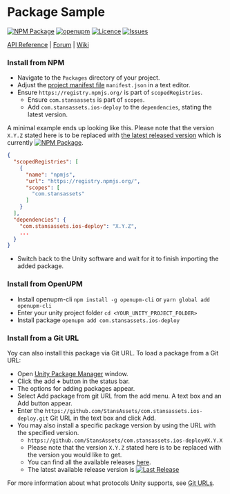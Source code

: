 # Package Sample
<!-- Describe your package -->

[![NPM Package](https://img.shields.io/npm/v/com.stansassets.ios-deploy)](https://www.npmjs.com/package/com.stansassets.ios-deploy)
[![openupm](https://img.shields.io/npm/v/com.stansassets.ios-deploy?label=openupm&registry_uri=https://package.openupm.com)](https://openupm.com/packages/com.stansassets.ios-deploy/)
[![Licence](https://img.shields.io/npm/l/com.stansassets.ios-deploy)](https://github.com/StansAssets/com.stansassets.ios-deploy/blob/master/LICENSE)
[![Issues](https://img.shields.io/github/issues/StansAssets/com.stansassets.ios-deploy)](https://github.com/StansAssets/com.stansassets.ios-deploy/issues)

<!-- Add some useful links here -->

[API Reference](https://myapi) | [Forum](https://myforum) | [Wiki](https://github.com/StansAssets/com.stansassets.ios-deploy/wiki)

### Install from NPM
* Navigate to the `Packages` directory of your project.
* Adjust the [project manifest file](https://docs.unity3d.com/Manual/upm-manifestPrj.html) `manifest.json` in a text editor.
* Ensure `https://registry.npmjs.org/` is part of `scopedRegistries`.
  * Ensure `com.stansassets` is part of `scopes`.
  * Add `com.stansassets.ios-deploy` to the `dependencies`, stating the latest version.

A minimal example ends up looking like this. Please note that the version `X.Y.Z` stated here is to be replaced with [the latest released version](https://www.npmjs.com/package/com.stansassets.foundation) which is currently [![NPM Package](https://img.shields.io/npm/v/com.stansassets.foundation)](https://www.npmjs.com/package/com.stansassets.foundation).
  ```json
  {
    "scopedRegistries": [
      {
        "name": "npmjs",
        "url": "https://registry.npmjs.org/",
        "scopes": [
          "com.stansassets"
        ]
      }
    ],
    "dependencies": {
      "com.stansassets.ios-deploy": "X.Y.Z",
      ...
    }
  }
  ```
* Switch back to the Unity software and wait for it to finish importing the added package.

### Install from OpenUPM
* Install openupm-cli `npm install -g openupm-cli` or `yarn global add openupm-cli`
* Enter your unity project folder `cd <YOUR_UNITY_PROJECT_FOLDER>`
* Install package `openupm add com.stansassets.ios-deploy`

### Install from a Git URL
Yoy can also install this package via Git URL. To load a package from a Git URL:

* Open [Unity Package Manager](https://docs.unity3d.com/Manual/upm-ui.html) window.
* Click the add **+** button in the status bar.
* The options for adding packages appear.
* Select Add package from git URL from the add menu. A text box and an Add button appear.
* Enter the `https://github.com/StansAssets/com.stansassets.ios-deploy.git` Git URL in the text box and click Add.
* You may also install a specific package version by using the URL with the specified version.
  * `https://github.com/StansAssets/com.stansassets.ios-deploy#X.Y.X`
  * Please note that the version `X.Y.Z` stated here is to be replaced with the version you would like to get.
  * You can find all the available releases [here](https://github.com/StansAssets/com.stansassets.ios-deploy/releases).
  * The latest available release version is [![Last Release](https://img.shields.io/github/v/release/stansassets/com.stansassets.ios-deploy)](https://github.com/StansAssets/com.stansassets.ios-deploy/releases/latest)

For more information about what protocols Unity supports, see [Git URLs](https://docs.unity3d.com/Manual/upm-git.html).

